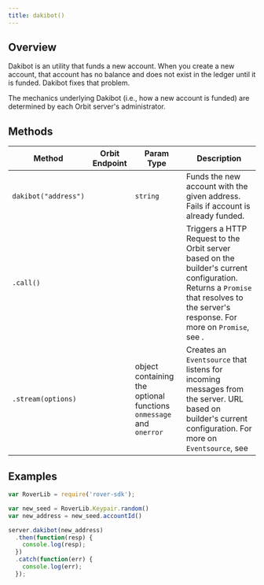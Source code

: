 ```yaml
---
title: dakibot()
---
```


## Overview

Dakibot is an utility that funds a new account.  When you create a new account, that account has no balance and does not exist in the ledger until it is funded.  Dakibot fixes that problem.

The mechanics underlying Dakibot (i.e., how a new account is funded) are determined by each Orbit  server's administrator.

## Methods

| Method | Orbit  Endpoint | Param Type | Description |
| --- | --- | --- | --- |
| `dakibot("address")` | | `string` | Funds the new account with the given address.  Fails if account is already funded. |
| `.call()` |  | | Triggers a HTTP Request to the Orbit  server based on the builder's current configuration.  Returns a `Promise` that resolves to the server's response.  For more on `Promise`, see []().|
| `.stream(options)` | | object containing the optional functions `onmessage` and `onerror` | Creates an `Eventsource` that listens for incoming messages from the server.  URL based on builder's current configuration.  For more on `Eventsource`, see []() |


## Examples

```js
var RoverLib = require('rover-sdk');

var new_seed = RoverLib.Keypair.random()
var new_address = new_seed.accountId()

server.dakibot(new_address)
  .then(function(resp) {
    console.log(resp);
  })
  .catch(function(err) {
    console.log(err);
  });
```
